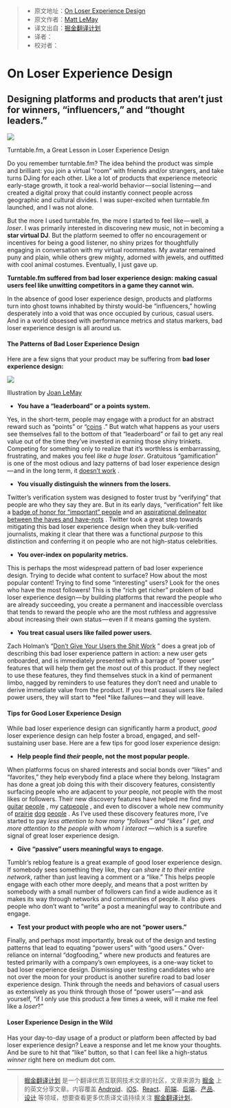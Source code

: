 > * 原文地址：[On Loser Experience Design](https://medium.com/on-human-centric-systems/on-loser-experience-design-1916629c36fc)
> * 原文作者：[Matt LeMay](https://medium.com/@mattlemay?source=post_header_lockup)
> * 译文出自：[掘金翻译计划](https://github.com/xitu/gold-miner)
> * 译者：
> * 校对者：

# On Loser Experience Design #

## Designing platforms and products that aren’t just for winners, “influencers,” and “thought leaders.” ##

![](https://cdn-images-1.medium.com/max/800/1*kVOEiUv3YK8tcYEa5QKmLA.jpeg)

Turntable.fm, a Great Lesson in Loser Experience Design

Do you remember turntable.fm? The idea behind the product was simple and brilliant: you join a virtual “room” with friends and/or strangers, and take turns DJing for each other. Like a lot of products that experience meteoric early-stage growth, it took a real-world behavior — social listening — and created a digital proxy that could instantly connect people across geographic and cultural divides. I was super-excited when turntable.fm launched, and I was not alone.

But the more I used turntable.fm, the more I started to feel like — well, a *loser*. I was primarily interested in discovering new music, not in becoming a **star virtual DJ**. But the platform seemed to offer no encouragement or incentives for being a good listener, no shiny prizes for thoughtfully engaging in conversation with my virtual roommates. My avatar remained puny and plain, while others grew mighty, adorned with jewels, and outfitted with cool animal costumes. Eventually, I just gave up.

**Turntable.fm suffered from bad loser experience design: making casual users feel like unwitting competitors in a game they cannot win.**

In the absence of good loser experience design, products and platforms turn into ghost towns inhabited by thirsty would-be “influencers,” howling desperately into a void that was once occupied by curious, casual users. And in a world obsessed with performance metrics and status markers, bad loser experience design is all around us.

#### The Patterns of Bad Loser Experience Design ####

Here are a few signs that your product may be suffering from **bad loser experience design:**

![](https://cdn-images-1.medium.com/max/600/1*k_ZpnygG7JhLUteHxZOJyQ.png)

Illustration by [Joan LeMay](http://joanlemay.com) 

- **You have a “leaderboard” or a points system.**

Yes, in the short-term, people may engage with a product for an abstract reward such as “points” or “[coins](https://techcrunch.com/2015/12/09/swarm-now-lets-you-spend-those-coins-on-upgraded-stickers/) .” But watch what happens as your users see themselves fall to the bottom of that “leaderboard” or fail to get any real value out of the time they’ve invested in earning those shiny trinkets. Competing for something only to realize that it’s worthless is embarrassing, frustrating, and makes you feel *like a huge loser*. Gratuitous “gamification” is one of the most odious and lazy patterns of bad loser experience design — and in the long term, it [doesn’t work](http://www.gartner.com/newsroom/id/2251015) .

- **You visually distinguish the winners from the losers.**

Twitter’s verification system was designed to foster trust by “verifying” that people are who they say they are. But in its early days, “verification” felt like a [badge of honor for “important” people](http://anildash.com/2013/03/what-its-like-being-verified-on-twitter.html) and an [aspirational delineator between the haves and have-nots](http://www.xojane.com/tech/how-to-get-verified-on-twitter) . Twitter took a great step towards mitigating this bad loser experience design when they bulk-verified journalists, making it clear that there was a functional *purpose* to this distinction and conferring it on people who are not high-status celebrities.

- **You over-index on popularity metrics.**

This is perhaps the most widespread pattern of bad loser experience design. Trying to decide what content to surface? How about the most popular content! Trying to find some “interesting” users? Look for the ones who have the most followers! This is the “rich get richer” problem of bad loser experience design — by building platforms that reward the people who are already succeeding, you create a permanent and inaccessible overclass that tends to reward the people who are the most ruthless and aggressive about increasing their own status — even if it means gaming the system.

- **You treat casual users like failed power users.**

Zach Holman’s “[Don’t Give Your Users the Shit Work](https://zachholman.com/posts/shit-work/) ” does a great job of describing this bad loser experience pattern in action: a new user gets onboarded, and is immediately presented with a barrage of “power user” features that will help them get the *most* out of this product. If they neglect to use these features, they find themselves stuck in a kind of permanent limbo, nagged by reminders to use features they don’t need and unable to derive immediate value from the product. If you treat casual users like failed power users, they will start to *feel *like failures — and they will leave.

#### Tips for Good Loser Experience Design ####

While bad loser experience design can significantly harm a product, *good* loser experience design can help foster a broad, engaged, and self-sustaining user base. Here are a few tips for good loser experience design:

- **Help people find *their* people, not the most popular people.**

When platforms focus on shared interests and social bonds over “likes” and “favorites,” they help everybody find a place where they belong. Instagram has done a great job doing this with their discovery features, consistently surfacing people who are adjacent to *your* people, not people with the most likes or followers. Their new discovery features have helped me find my [guitar](https://www.instagram.com/leoleoband/) [people](https://www.instagram.com/lostincrystalcanyons/) , my [cat](https://www.instagram.com/scruffles_fatcat/)[people](https://www.instagram.com/12catslady/) , and even to discover a whole new community of [prairie](https://www.instagram.com/rinran032/) [dog](https://www.instagram.com/prairiedogpack/) [people](https://www.instagram.com/pimpa_wan/) . As I’ve used these discovery features more, I’ve started to pay *less attention to how many “follows” and “likes” I get, and more attention to the people with whom I interact* — which is a surefire signal of great loser experience design.

- **Give “passive” users meaningful ways to engage.**

Tumblr’s reblog feature is a great example of good loser experience design. If somebody sees something they like, they can *share it to their entire network*, rather than just leaving a comment or a “like.” This helps people engage with each other more deeply, and means that a post written by somebody with a small number of followers can find a wide audience as it makes its way through networks and communities of people. It also gives people who don’t want to “write” a post a meaningful way to contribute and engage.

- **Test your product with people who are not “power users.”**

Finally, and perhaps most importantly, break out of the design and testing patterns that lead to equating “power users” with “good users.” Over-reliance on internal “dogfooding,” where new products and features are tested primarily with a company’s own employees, is a one-way ticket to bad loser experience design. Dismissing user testing candidates who are not over the moon for your product is another surefire road to bad loser experience design. Think through the needs and behaviors of casual users as extensively as you think through those of “power users” — and ask yourself, “if I only use this product a few times a week, will it make me feel like a *loser*?”

#### Loser Experience Design in the Wild ####

Has your day-to-day usage of a product or platform been affected by bad loser experience design? Leave a response and let me know your thoughts. And be sure to hit that “like” button, so that I can feel like a high-status *winner* right here on medium dot com.


---

> [掘金翻译计划](https://github.com/xitu/gold-miner) 是一个翻译优质互联网技术文章的社区，文章来源为 [掘金](https://juejin.im) 上的英文分享文章。内容覆盖 [Android](https://github.com/xitu/gold-miner#android)、[iOS](https://github.com/xitu/gold-miner#ios)、[React](https://github.com/xitu/gold-miner#react)、[前端](https://github.com/xitu/gold-miner#前端)、[后端](https://github.com/xitu/gold-miner#后端)、[产品](https://github.com/xitu/gold-miner#产品)、[设计](https://github.com/xitu/gold-miner#设计) 等领域，想要查看更多优质译文请持续关注 [掘金翻译计划](https://github.com/xitu/gold-miner)。
